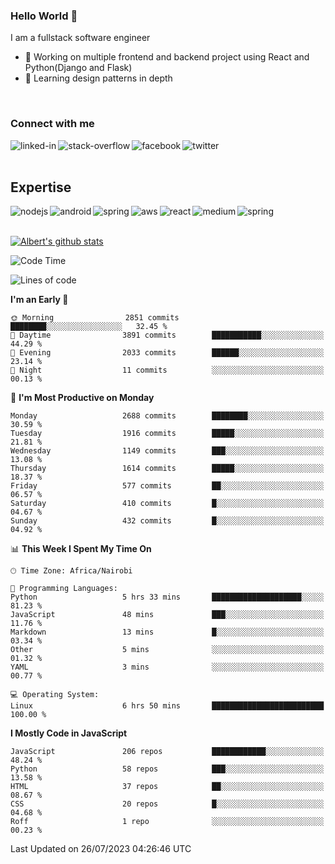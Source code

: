 

### Hello World 👋
I am a fullstack software engineer
- 🔭 Working on multiple frontend and backend project using React and Python(Django and Flask)
- 🌱 Learning design patterns in depth

<br>

### Connect with me

[<img align="left" alt="linked-in" src="https://img.shields.io/badge/linkedin-%230077B5.svg?&style=for-the-badge&logo=linkedin&logoColor=white" />](https://www.linkedin.com/in/albert-byrone/)

<!-- [<img align="left" alt="medium" src="https://img.shields.io/badge/medium-%2312100E.svg?&style=for-the-badge&logo=medium&logoColor=white" />](https://56faisal.medium.com/) -->

[<img align="left" alt="stack-overflow" src="https://img.shields.io/badge/stack%20overflow-FE7A16?logo=stack-overflow&logoColor=white&style=for-the-badge" />](https://stackoverflow.com/users/11916317/albert-byrone)

[<img align="left" alt="facebook" src="https://img.shields.io/badge/facebook-%231877F2.svg?&style=for-the-badge&logo=facebook&logoColor=white" />](https://web.facebook.com/albert.byrone.1/)

[<img align="left" alt="twitter" src="https://img.shields.io/badge/twitter-%231DA1F2.svg?&style=for-the-badge&logo=twitter&logoColor=white" />](https://twitter.com/byrone_albert)

<br>

<br>

## Expertise
<img align="left" alt="nodejs" src="https://img.shields.io/badge/python%20-%2343853D.svg?&style=for-the-badge&logo=node.js&logoColor=white" />
<img align="left" alt="android" src="https://img.shields.io/badge/Flask-3DDC84?logo=android&logoColor=white&style=for-the-badge" />
<img align="left" alt="spring" src="https://img.shields.io/badge/drf%20-%236DB33F.svg?&style=for-the-badge&logo=spring&logoColor=white" />
<img align="left" alt="aws" src="https://img.shields.io/badge/django%20AWS-%23232F3E?logo=amazon-aws&logoColor=white&style=for-the-badge" />
<img align="left" alt="react" src="https://img.shields.io/badge/react%20-%2320232a.svg?&style=for-the-badge&logo=react&logoColor=%2361DAFB" />
<img align="left" alt="medium" src="https://img.shields.io/badge/Angular-%23316192.svg?&style=for-the-badge&logo=postgresql&logoColor=white" />
<img align="left" alt="spring" src="https://img.shields.io/badge/Javascript%20-%236DB33F.svg?&style=for-the-badge&logo=spring&logoColor=white" />
<br>
<br>


[![Albert's github stats](https://github-readme-stats.vercel.app/api?username=Albert-Byrone&count_private=true&show_icons=true&theme=radical&hide_rank=false)](https://github.com/anuraghazra/github-readme-stats)

<!-- [![Top Langs](https://github-readme-stats.vercel.app/api/top-langs/?username=Albert-Byrone&layout=compact)](https://github.com/anuraghazra/github-readme-stats) -->

<!--
**Albert-Byrone/Albert-Byrone** is a ✨ _special_ ✨ repository because its `README.md` (this file) appears on your GitHub profile.

Here are some ideas to get you started:

- 🔭 I’m currently working on ...
- 🌱 I’m currently learning ...
- 👯 I’m looking to collaborate on ...
- 🤔 I’m looking for help with ...
- 💬 Ask me about ...
- 📫 How to reach me: ...
- 😄 Pronouns: ...
- ⚡ Fun fact: ...
-->


<!--START_SECTION:waka-->
![Code Time](http://img.shields.io/badge/Code%20Time-634%20hrs%2054%20mins-blue)

![Lines of code](https://img.shields.io/badge/From%20Hello%20World%20I%27ve%20Written-62.6%20million%20lines%20of%20code-blue)

**I'm an Early 🐤** 

```text
🌞 Morning                2851 commits        ████████░░░░░░░░░░░░░░░░░   32.45 % 
🌆 Daytime                3891 commits        ███████████░░░░░░░░░░░░░░   44.29 % 
🌃 Evening                2033 commits        ██████░░░░░░░░░░░░░░░░░░░   23.14 % 
🌙 Night                  11 commits          ░░░░░░░░░░░░░░░░░░░░░░░░░   00.13 % 
```
📅 **I'm Most Productive on Monday** 

```text
Monday                   2688 commits        ████████░░░░░░░░░░░░░░░░░   30.59 % 
Tuesday                  1916 commits        █████░░░░░░░░░░░░░░░░░░░░   21.81 % 
Wednesday                1149 commits        ███░░░░░░░░░░░░░░░░░░░░░░   13.08 % 
Thursday                 1614 commits        █████░░░░░░░░░░░░░░░░░░░░   18.37 % 
Friday                   577 commits         ██░░░░░░░░░░░░░░░░░░░░░░░   06.57 % 
Saturday                 410 commits         █░░░░░░░░░░░░░░░░░░░░░░░░   04.67 % 
Sunday                   432 commits         █░░░░░░░░░░░░░░░░░░░░░░░░   04.92 % 
```


📊 **This Week I Spent My Time On** 

```text
🕑︎ Time Zone: Africa/Nairobi

💬 Programming Languages: 
Python                   5 hrs 33 mins       ████████████████████░░░░░   81.23 % 
JavaScript               48 mins             ███░░░░░░░░░░░░░░░░░░░░░░   11.76 % 
Markdown                 13 mins             █░░░░░░░░░░░░░░░░░░░░░░░░   03.34 % 
Other                    5 mins              ░░░░░░░░░░░░░░░░░░░░░░░░░   01.32 % 
YAML                     3 mins              ░░░░░░░░░░░░░░░░░░░░░░░░░   00.77 % 

💻 Operating System: 
Linux                    6 hrs 50 mins       █████████████████████████   100.00 % 
```

**I Mostly Code in JavaScript** 

```text
JavaScript               206 repos           ████████████░░░░░░░░░░░░░   48.24 % 
Python                   58 repos            ███░░░░░░░░░░░░░░░░░░░░░░   13.58 % 
HTML                     37 repos            ██░░░░░░░░░░░░░░░░░░░░░░░   08.67 % 
CSS                      20 repos            █░░░░░░░░░░░░░░░░░░░░░░░░   04.68 % 
Roff                     1 repo              ░░░░░░░░░░░░░░░░░░░░░░░░░   00.23 % 
```




 Last Updated on 26/07/2023 04:26:46 UTC
<!--END_SECTION:waka-->
